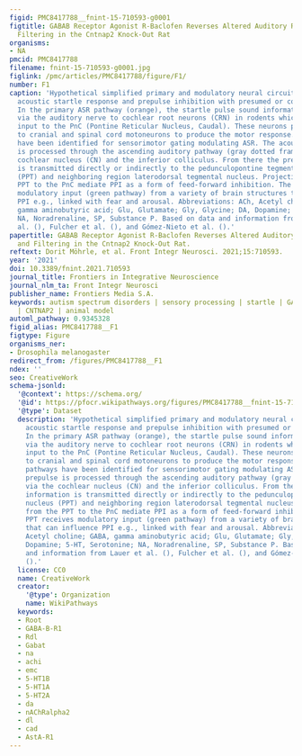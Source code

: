 ```yaml
---
figid: PMC8417788__fnint-15-710593-g0001
figtitle: GABAB Receptor Agonist R-Baclofen Reverses Altered Auditory Reactivity and
  Filtering in the Cntnap2 Knock-Out Rat
organisms:
- NA
pmcid: PMC8417788
filename: fnint-15-710593-g0001.jpg
figlink: /pmc/articles/PMC8417788/figure/F1/
number: F1
caption: 'Hypothetical simplified primary and modulatory neural circuitry underlying
  acoustic startle response and prepulse inhibition with presumed or confirmed neurotransmitters.
  In the primary ASR pathway (orange), the startle pulse sound information is transmitted
  via the auditory nerve to cochlear root neurons (CRN) in rodents which give short-latency
  input to the PnC (Pontine Reticular Nucleus, Caudal). These neurons project directly
  to cranial and spinal cord motoneurons to produce the motor response. Multiple pathways
  have been identified for sensorimotor gating modulating ASR. The acoustic prepulse
  is processed through the ascending auditory pathway (gray dotted frame) via the
  cochlear nucleus (CN) and the inferior colliculus. From there the prepulse information
  is transmitted directly or indirectly to the pedunculopontine tegmental nucleus
  (PPT) and neighboring region laterodorsal tegmental nucleus. Projections from the
  PPT to the PnC mediate PPI as a form of feed-forward inhibition. The PPT receives
  modulatory input (green pathway) from a variety of brain structures that can influence
  PPI e.g., linked with fear and arousal. Abbreviations: ACh, Acetyl choline; GABA,
  gamma aminobutyric acid; Glu, Glutamate; Gly, Glycine; DA, Dopamine; 5-HT, Serotonine;
  NA, Noradrenaline, SP, Substance P. Based on data and information from Lauer et
  al. (), Fulcher et al. (), and Gómez-Nieto et al. ().'
papertitle: GABAB Receptor Agonist R-Baclofen Reverses Altered Auditory Reactivity
  and Filtering in the Cntnap2 Knock-Out Rat.
reftext: Dorit Möhrle, et al. Front Integr Neurosci. 2021;15:710593.
year: '2021'
doi: 10.3389/fnint.2021.710593
journal_title: Frontiers in Integrative Neuroscience
journal_nlm_ta: Front Integr Neurosci
publisher_name: Frontiers Media S.A.
keywords: autism spectrum disorders | sensory processing | startle | GABA | R-Baclofen
  | CNTNAP2 | animal model
automl_pathway: 0.9345328
figid_alias: PMC8417788__F1
figtype: Figure
organisms_ner:
- Drosophila melanogaster
redirect_from: /figures/PMC8417788__F1
ndex: ''
seo: CreativeWork
schema-jsonld:
  '@context': https://schema.org/
  '@id': https://pfocr.wikipathways.org/figures/PMC8417788__fnint-15-710593-g0001.html
  '@type': Dataset
  description: 'Hypothetical simplified primary and modulatory neural circuitry underlying
    acoustic startle response and prepulse inhibition with presumed or confirmed neurotransmitters.
    In the primary ASR pathway (orange), the startle pulse sound information is transmitted
    via the auditory nerve to cochlear root neurons (CRN) in rodents which give short-latency
    input to the PnC (Pontine Reticular Nucleus, Caudal). These neurons project directly
    to cranial and spinal cord motoneurons to produce the motor response. Multiple
    pathways have been identified for sensorimotor gating modulating ASR. The acoustic
    prepulse is processed through the ascending auditory pathway (gray dotted frame)
    via the cochlear nucleus (CN) and the inferior colliculus. From there the prepulse
    information is transmitted directly or indirectly to the pedunculopontine tegmental
    nucleus (PPT) and neighboring region laterodorsal tegmental nucleus. Projections
    from the PPT to the PnC mediate PPI as a form of feed-forward inhibition. The
    PPT receives modulatory input (green pathway) from a variety of brain structures
    that can influence PPI e.g., linked with fear and arousal. Abbreviations: ACh,
    Acetyl choline; GABA, gamma aminobutyric acid; Glu, Glutamate; Gly, Glycine; DA,
    Dopamine; 5-HT, Serotonine; NA, Noradrenaline, SP, Substance P. Based on data
    and information from Lauer et al. (), Fulcher et al. (), and Gómez-Nieto et al.
    ().'
  license: CC0
  name: CreativeWork
  creator:
    '@type': Organization
    name: WikiPathways
  keywords:
  - Root
  - GABA-B-R1
  - Rdl
  - Gabat
  - na
  - achi
  - emc
  - 5-HT1B
  - 5-HT1A
  - 5-HT2A
  - da
  - nAChRalpha2
  - dl
  - cad
  - AstA-R1
---
```

